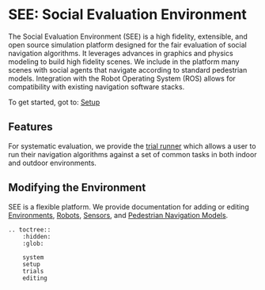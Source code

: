 # SEE: Social Evaluation Environment

The Social Evaluation Environment (SEE) is a high fidelity, extensible, and open source simulation platform designed for the fair evaluation of social navigation algorithms. It leverages advances in graphics and physics modeling to build high fidelity scenes. We include in the platform many scenes with social agents that navigate according to standard pedestrian models. Integration with the Robot Operating System (ROS) allows for compatibility with existing navigation software stacks.

To get started, got to: [Setup](setup#setup)

## Features

For systematic evaluation, we provide the [trial runner](trials) which allows a user to run their navigation algorithms against a set of common tasks in both indoor and outdoor environments.

## Modifying the Environment

SEE is a flexible platform. We provide documentation for adding or editing [Environments](editing#Environments), [Robots](editing#Robots), [Sensors](editing#Sensors), and [Pedestrian Navigation Models](editing#pedestrian-navigation-models).


```eval_rst
.. toctree::
    :hidden:
    :glob:

    system
    setup
    trials
    editing
```
